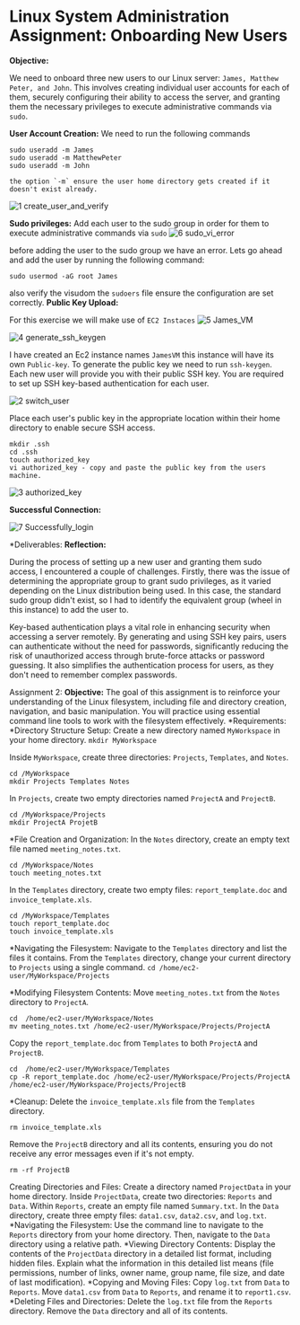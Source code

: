 # Linux System Administration Assignment: Onboarding New Users
**Objective:** 

We need to onboard three new users to our Linux server: `James, Matthew Peter, and John`. 
This involves creating individual user accounts for each of them, securely configuring their ability to access the server, and granting them the necessary privileges to execute administrative commands via `sudo`.

**User Account Creation:** 
We need to run the following commands 
```
sudo useradd -m James
sudo useradd -m MatthewPeter
sudo useradd -m John

the option `-m` ensure the user home directory gets created if it doesn't exist already.
```
![1 create_user_and_verify](https://github.com/lucm9/Linux_Practice/assets/96879757/e90d9f9c-f4f8-4c8d-916b-61cd9f6eef71)

**Sudo privileges:** 
Add each user to the sudo group in order for them to execute administrative commands via `sudo`
![6 sudo_vi_error](https://github.com/lucm9/Linux_Practice/assets/96879757/57097621-dc70-41a6-83ee-b04b362e15aa)

before adding the user to the sudo group we have an error. Lets go ahead and add the user by running the following command:

`sudo usermod -aG root James`

also verify the visudom the `sudoers` file ensure the configuration are set correctly. 
**Public Key Upload:** 

For this exercise we will make use of `EC2 Instaces`
![5 James_VM](https://github.com/lucm9/Linux_Practice/assets/96879757/5de5dc02-8118-4482-93d3-95ae5b26d1a6)

![4 generate_ssh_keygen](https://github.com/lucm9/Linux_Practice/assets/96879757/f9f38d9b-e27e-4700-ab1a-53a26f79470d)

I have created an Ec2 instance names `JamesVM` this instance will have its own `Public-key`. To generate the public key we need to run `ssh-keygen`. 
Each new user will provide you with their public SSH key. You are required to set up SSH key-based authentication for each user.

![2 switch_user](https://github.com/lucm9/Linux_Practice/assets/96879757/7c6d9be0-523b-4b92-a2ed-a3b3d95c1d82)

Place each user's public key in the appropriate location within their home directory to enable secure SSH access.
```
mkdir .ssh
cd .ssh
touch authorized_key
vi authorized_key - copy and paste the public key from the users machine. 
```
![3 authorized_key](https://github.com/lucm9/Linux_Practice/assets/96879757/9a5f26da-c0d2-43ed-9b40-260ae939b9d0)

**Successful Connection:**

![7 Successfully_login](https://github.com/lucm9/Linux_Practice/assets/96879757/325895ec-206b-4be7-867a-689dc520b8e3)

*Deliverables:
**Reflection:** 

During the process of setting up a new user and granting them sudo access, I encountered a couple of challenges. Firstly, there was the issue of determining the appropriate group to grant sudo privileges, as it varied depending on the Linux distribution being used.
In this case, the standard sudo group didn't exist, so I had to identify the equivalent group (wheel in this instance) to add the user to.

Key-based authentication plays a vital role in enhancing security when accessing a server remotely. By generating and using SSH key pairs, users can authenticate without the need for passwords, significantly reducing the risk of unauthorized access through brute-force attacks or password guessing. 
It also simplifies the authentication process for users, as they don't need to remember complex passwords.


Assignment 2:
**Objective:** 
The goal of this assignment is to reinforce your understanding of the Linux filesystem, including file and directory creation, navigation, and basic manipulation. You will practice using essential command line tools to work with the filesystem effectively.
*Requirements:
*Directory Structure Setup:
Create a new directory named `MyWorkspace` in your home directory.
`mkdir MyWorkspace`

Inside `MyWorkspace`, create three directories: `Projects`, `Templates`, and `Notes`.
```
cd /MyWorkspace
mkdir Projects Templates Notes
```
In `Projects`, create two empty directories named `ProjectA` and `ProjectB`.
```
cd /MyWorkspace/Projects
mkdir ProjectA ProjetB
```

*File Creation and Organization:
In the `Notes` directory, create an empty text file named `meeting_notes.txt`.

```
cd /MyWorkspace/Notes
touch meeting_notes.txt
```
In the `Templates` directory, create two empty files: `report_template.doc` and `invoice_template.xls`.
```
cd /MyWorkspace/Templates
touch report_template.doc
touch invoice_template.xls
```
*Navigating the Filesystem:
Navigate to the `Templates` directory and list the files it contains.
From the `Templates` directory, change your current directory to `Projects` using a single command.
`cd /home/ec2-user/MyWorkspace/Projects`

*Modifying Filesystem Contents:
Move `meeting_notes.txt` from the `Notes` directory to `ProjectA`.
```
cd  /home/ec2-user/MyWorkspace/Notes
mv meeting_notes.txt /home/ec2-user/MyWorkspace/Projects/ProjectA
```
Copy the `report_template.doc` from `Templates` to both `ProjectA` and `ProjectB`.
```
cd  /home/ec2-user/MyWorkspace/Templates
cp -R report_template.doc /home/ec2-user/MyWorkspace/Projects/ProjectA /home/ec2-user/MyWorkspace/Projects/ProjectB
```
*Cleanup:
Delete the `invoice_template.xls` file from the `Templates` directory.

`rm invoice_template.xls`

Remove the `ProjectB` directory and all its contents, ensuring you do not receive any error messages even if it's not empty.

`rm -rf ProjectB`


Creating Directories and Files:
Create a directory named `ProjectData` in your home directory.
Inside `ProjectData`, create two directories: `Reports` and `Data`.
Within `Reports`, create an empty file named `Summary.txt`.
In the `Data` directory, create three empty files: `data1.csv`, `data2.csv`, and `log.txt`.
*Navigating the Filesystem:
Use the command line to navigate to the `Reports` directory from your home directory.
Then, navigate to the `Data` directory using a relative path.
*Viewing Directory Contents:
Display the contents of the `ProjectData` directory in a detailed list format, including hidden files.
Explain what the information in this detailed list means (file permissions, number of links, owner name, group name, file size, and date of last modification).
*Copying and Moving Files:
Copy `log.txt` from `Data` to `Reports`.
Move `data1.csv` from `Data` to `Reports`, and rename it to `report1.csv`.
*Deleting Files and Directories:
Delete the `log.txt` file from the `Reports` directory.
Remove the `Data` directory and all of its contents.


